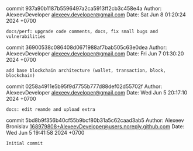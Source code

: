 commit 937a90b1187b5596497a2ca5913ff2cb3c458e4a
Author: AlexeevDeveloper <alexeev.developer@gmail.com>
Date:   Sat Jun 8 01:20:24 2024 +0700

    docs/perf: upgrade code comments, docs, fix small bugs and vulnerabilities

commit 36900538c086408d0671988af7bab505c63e0dea
Author: AlexeevDeveloper <alexeev.developer@gmail.com>
Date:   Fri Jun 7 01:30:20 2024 +0700

    add base blockchain architecture (wallet, transaction, block, blockchain)

commit 0258a4911e5b95f9d7755b777d88def02d55702f
Author: AlexeevDeveloper <alexeev.developer@gmail.com>
Date:   Wed Jun 5 20:17:10 2024 +0700

    docs: edit reamde and upload extra

commit 5bd8b9f356b40cf55b9bcf80b31a5c62caad3ab5
Author: Alexeev Bronislav <168979808+AlexeevDeveloper@users.noreply.github.com>
Date:   Wed Jun 5 19:41:58 2024 +0700

    Initial commit
